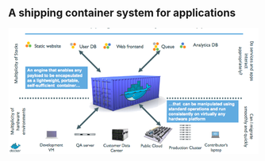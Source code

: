 ## A shipping container system for applications

![shipapp](./images/shipping-software-solution.png)

